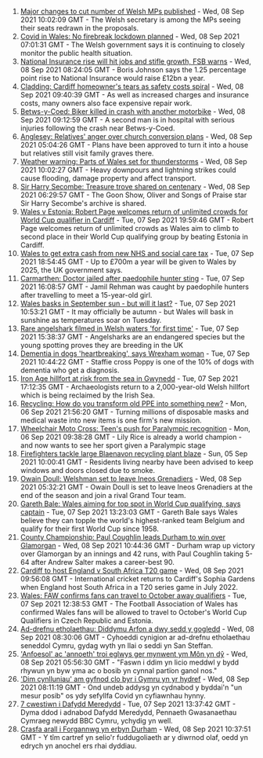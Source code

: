 1. [Major changes to cut number of Welsh MPs published](https://www.bbc.co.uk/news/uk-wales-politics-58476636?at_medium=RSS&at_campaign=KARANGA) - Wed, 08 Sep 2021 10:02:09 GMT - The Welsh secretary is among the MPs seeing their seats redrawn in the proposals.
2. [Covid in Wales: No firebreak lockdown planned](https://www.bbc.co.uk/news/uk-wales-58485192?at_medium=RSS&at_campaign=KARANGA) - Wed, 08 Sep 2021 07:01:31 GMT - The Welsh government says it is continuing to closely monitor the public health situation.
3. [National Insurance rise will hit jobs and stifle growth, FSB warns](https://www.bbc.co.uk/news/uk-wales-58486061?at_medium=RSS&at_campaign=KARANGA) - Wed, 08 Sep 2021 08:24:05 GMT - Boris Johnson says the 1.25 percentage point rise to National Insurance would raise £12bn a year.
4. [Cladding: Cardiff homeowner's tears as safety costs spiral](https://www.bbc.co.uk/news/uk-wales-58477966?at_medium=RSS&at_campaign=KARANGA) - Wed, 08 Sep 2021 09:40:39 GMT - As well as increased charges and insurance costs, many owners also face expensive repair work.
5. [Betws-y-Coed: Biker killed in crash with another motorbike](https://www.bbc.co.uk/news/uk-wales-58487171?at_medium=RSS&at_campaign=KARANGA) - Wed, 08 Sep 2021 09:12:59 GMT - A second man is in hospital with serious injuries following the crash near Betws-y-Coed.
6. [Anglesey: Relatives' anger over church conversion plans](https://www.bbc.co.uk/news/uk-wales-58477967?at_medium=RSS&at_campaign=KARANGA) - Wed, 08 Sep 2021 05:04:26 GMT - Plans have been approved to turn it into a house but relatives still visit family graves there.
7. [Weather warning: Parts of Wales set for thunderstorms](https://www.bbc.co.uk/news/uk-wales-58487505?at_medium=RSS&at_campaign=KARANGA) - Wed, 08 Sep 2021 10:02:27 GMT - Heavy downpours and lightning strikes could cause flooding, damage property and affect transport.
8. [Sir Harry Secombe: Treasure trove shared on centenary](https://www.bbc.co.uk/news/uk-wales-58477968?at_medium=RSS&at_campaign=KARANGA) - Wed, 08 Sep 2021 06:29:57 GMT - The Goon Show, Oliver and Songs of Praise star Sir Harry Secombe's archive is shared.
9. [Wales v Estonia: Robert Page welcomes return of unlimited crowds for World Cup qualifier in Cardiff](https://www.bbc.co.uk/sport/football/58404781?at_medium=RSS&at_campaign=KARANGA) - Tue, 07 Sep 2021 19:59:46 GMT - Robert Page welcomes return of unlimited crowds as Wales aim to climb to second place in their World Cup qualifying group by beating Estonia in Cardiff.
10. [Wales to get extra cash from new NHS and social care tax](https://www.bbc.co.uk/news/uk-wales-politics-58474786?at_medium=RSS&at_campaign=KARANGA) - Tue, 07 Sep 2021 18:54:45 GMT - Up to £700m a year will be given to Wales by 2025, the UK government says.
11. [Carmarthen: Doctor jailed after paedophile hunter sting](https://www.bbc.co.uk/news/uk-wales-58472335?at_medium=RSS&at_campaign=KARANGA) - Tue, 07 Sep 2021 16:08:57 GMT - Jamil Rehman was caught by paedophile hunters after travelling to meet a 15-year-old girl.
12. [Wales basks in September sun - but will it last?](https://www.bbc.co.uk/news/uk-wales-58473018?at_medium=RSS&at_campaign=KARANGA) - Tue, 07 Sep 2021 10:53:21 GMT - It may officially be autumn - but Wales will bask in sunshine as temperatures soar on Tuesday.
13. [Rare angelshark filmed in Welsh waters 'for first time'](https://www.bbc.co.uk/news/uk-wales-58479544?at_medium=RSS&at_campaign=KARANGA) - Tue, 07 Sep 2021 15:38:37 GMT - Angelsharks are an endangered species but the young spotting proves they are breeding in the UK
14. [Dementia in dogs 'heartbreaking', says Wrexham woman](https://www.bbc.co.uk/news/uk-wales-58470012?at_medium=RSS&at_campaign=KARANGA) - Tue, 07 Sep 2021 10:44:22 GMT - Staffie cross Poppy is one of the 10% of dogs with dementia who get a diagnosis.
15. [Iron Age hillfort at risk from the sea in Gwynedd](https://www.bbc.co.uk/news/uk-wales-58479598?at_medium=RSS&at_campaign=KARANGA) - Tue, 07 Sep 2021 17:12:35 GMT - Archaeologists return to a 2,000-year-old Welsh hillfort which is being reclaimed by the Irish Sea.
16. [Recycling: How do you transform old PPE into something new?](https://www.bbc.co.uk/news/uk-wales-58453247?at_medium=RSS&at_campaign=KARANGA) - Mon, 06 Sep 2021 21:56:20 GMT - Turning millions of disposable masks and medical waste into new items is one firm's new mission.
17. [Wheelchair Moto Cross: Teen's push for Paralympic recognition](https://www.bbc.co.uk/news/uk-wales-58460956?at_medium=RSS&at_campaign=KARANGA) - Mon, 06 Sep 2021 09:38:28 GMT - Lily Rice is already a world champion - and now wants to see her sport given a Paralympic stage
18. [Firefighters tackle large Blaenavon recycling plant blaze](https://www.bbc.co.uk/news/uk-wales-58454122?at_medium=RSS&at_campaign=KARANGA) - Sun, 05 Sep 2021 10:00:41 GMT - Residents living nearby have been advised to keep windows and doors closed due to smoke.
19. [Owain Doull: Welshman set to leave Ineos Grenadiers](https://www.bbc.co.uk/sport/cycling/58484773?at_medium=RSS&at_campaign=KARANGA) - Wed, 08 Sep 2021 05:32:21 GMT - Owain Doull is set to leave Ineos Grenadiers at the end of the season and join a rival Grand Tour team.
20. [Gareth Bale: Wales aiming for top spot in World Cup qualifying, says captain](https://www.bbc.co.uk/sport/football/58474986?at_medium=RSS&at_campaign=KARANGA) - Tue, 07 Sep 2021 13:23:03 GMT - Gareth Bale says Wales believe they can topple the world's highest-ranked team Belgium and qualify for their first World Cup since 1958.
21. [County Championship: Paul Coughlin leads Durham to win over Glamorgan](https://www.bbc.co.uk/sport/cricket/58487976?at_medium=RSS&at_campaign=KARANGA) - Wed, 08 Sep 2021 10:44:36 GMT - Durham wrap up victory over Glamorgan by an innings and 42 runs, with Paul Coughlin taking 5-64 after Andrew Salter makes a career-best 90.
22. [Cardiff to host England v South Africa T20 game](https://www.bbc.co.uk/sport/cricket/58486877?at_medium=RSS&at_campaign=KARANGA) - Wed, 08 Sep 2021 09:56:08 GMT - International cricket returns to Cardiff's Sophia Gardens when England host South Africa in a T20 series game in July 2022.
23. [Wales: FAW confirms fans can travel to October away qualifiers](https://www.bbc.co.uk/sport/football/58471928?at_medium=RSS&at_campaign=KARANGA) - Tue, 07 Sep 2021 12:38:53 GMT - The Football Association of Wales has confirmed Wales fans will be allowed to travel to October's World Cup Qualifiers in Czech Republic and Estonia.
24. [Ad-drefnu etholaethau: Diddymu Arfon a dwy sedd y gogledd](https://www.bbc.co.uk/newyddion/58482306?at_medium=RSS&at_campaign=KARANGA) - Wed, 08 Sep 2021 08:30:06 GMT - Cyhoeddi cynigion ar ad-drefnu etholaethau seneddol Cymru, gydag wyth yn llai o seddi yn San Steffan.
25. ['Anfoesol' ac 'annoeth' troi eglwys ger mynwent ym Môn yn dŷ](https://www.bbc.co.uk/newyddion/58482206?at_medium=RSS&at_campaign=KARANGA) - Wed, 08 Sep 2021 05:56:30 GMT - "Faswn i ddim yn licio meddwl y bydd rhywun yn byw yma ac o bosib yn cynnal partïon ganol nos."
26. ['Dim cynlluniau' am gyfnod clo byr i Gymru yn yr hydref](https://www.bbc.co.uk/newyddion/58485377?at_medium=RSS&at_campaign=KARANGA) - Wed, 08 Sep 2021 08:11:19 GMT - Ond undeb addysg yn cydnabod y byddai'n "un mesur posib" os ydy sefyllfa Covid yn cyfiawnhau hynny.
27. [7 cwestiwn i Dafydd Meredydd](https://www.bbc.co.uk/newyddion/58474678?at_medium=RSS&at_campaign=KARANGA) - Tue, 07 Sep 2021 13:37:42 GMT - Dyma ddod i adnabod Dafydd Meredydd, Pennaeth Gwasanaethau Cymraeg newydd BBC Cymru, ychydig yn well.
28. [Crasfa arall i Forgannwg yn erbyn Durham](https://www.bbc.co.uk/newyddion/58488756?at_medium=RSS&at_campaign=KARANGA) - Wed, 08 Sep 2021 10:37:51 GMT - Y tîm cartref yn selio'r fuddugoliaeth ar y diwrnod olaf, oedd yn edrych yn anochel ers rhai dyddiau.
